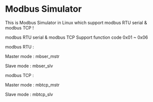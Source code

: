 # Modbus Simulator
This is Modbus Simulator in Linux which support modbus RTU serial & modbus TCP !

modbus RTU serial & modbus TCP
Support function code 0x01 ~ 0x06

modbus RTU :

Master mode : mbser_mstr

Slave mode : mbser_slv

modbus TCP :

Master mode : mbtcp_mstr

Slave mode : mbtcp_slv


